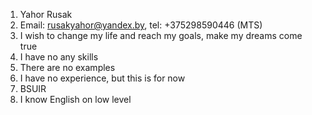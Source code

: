 1. Yahor Rusak
2. Email: rusakyahor@yandex.by, tel: +375298590446 (MTS)
3. I wish to change my life and reach my goals, make my dreams come true
4. I have no any skills
5. There are no examples
6. I have no experience, but this is for now
7. BSUIR
8. I know English on low level
